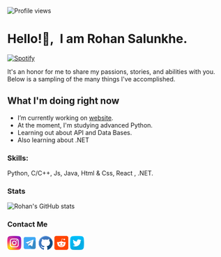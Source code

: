 ![Profile views](https://gpvc.arturio.dev/amrohan)

# Hello!👋,&nbsp; I am Rohan Salunkhe.

[![Spotify](https://amrohann.vercel.app/api/spotify)](https://open.spotify.com/user/kgzfm4xv0udlhp30f5dhy2uci)

It's an honor for me to share my passions, stories, and abilities with you. Below is a sampling of the many things I've accomplished.

## What I'm doing right now

- I’m currently working on [website](https://rohan.ml).
- At the moment, I'm studying advanced Python.
- Learning out about API and Data Bases.
- Also learning about .NET

### Skills:

Python, C/C++, Js, Java, Html & Css, React , .NET.

### Stats

![Rohan's GitHub stats](https://amrohanx.vercel.app/api?username=amrohan&show_icons=true&theme=radical&count_private=true)

### Contact Me

[<img src="/assets/Images/instagram.png"/>](https://www.instagram.com/amrohann)
[<img src="/assets/Images/telegram.png"/>](https://t.me/amrohan)
[<img src="/assets/Images/github.png" />](https://github.com/amrohan)
[<img src="/assets/Images/reddit.png" />](https://www.reddit.com/user/amrohann)
[<img src="/assets/Images/twitter.png"/>](https://twitter.com/rohansalunkhe_)
